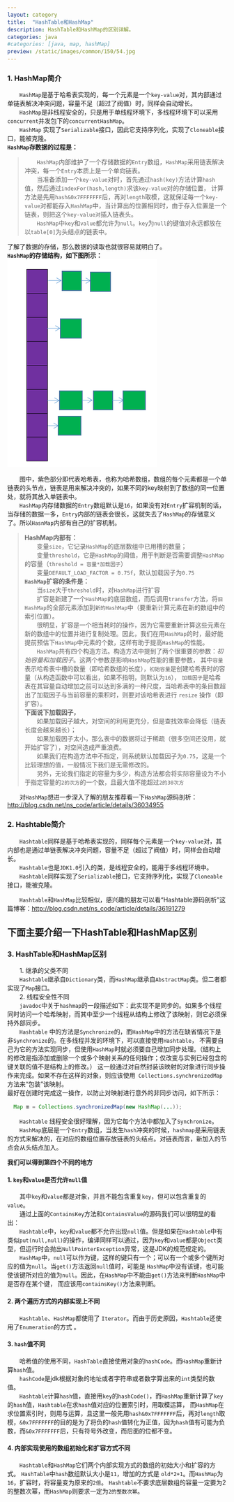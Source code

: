 ```yaml
---
layout: category
title:  "HashTable和HashMap"
description: HashTable和HashMap的区别详解。
categories: java
#categories: [java, map, hashMap]
preview: /static/images/common/150/54.jpg
---
```



### 1. HashMap简介

　　`HashMap`是基于哈希表实现的，每一个元素是一个`key-value`对，其内部通过单链表解决冲突问题，容量不足（超过了阀值）时，同样会自动增长。  
　　`HashMap`是非线程安全的，只是用于单线程环境下，多线程环境下可以采用`concurrent`并发包下的`concurrentHashMap`。  
　　`HashMap` 实现了`Serializable`接口，因此它支持序列化，实现了`Cloneable`接口，能被克隆。  
**`HashMap`存数据的过程是：**
>　　`HashMap`内部维护了一个存储数据的`Entry`数组，`HashMap`采用链表解决冲突，每一个`Entry`本质上是一个单向链表。  
　　当准备添加一个`key-value`对时，首先通过`hash(key)`方法计算`hash`值，然后通过`indexFor(hash,length)`求该`key-value`对的存储位置，
计算方法是先用`hash&0x7FFFFFFF`后，再对`length`取模，这就保证每一个`key-value`对都能存入`HashMap`中，当计算出的位置相同时，由于存入位置是一个链表，则把这个`key-value对`插入链表头。  
　　`HashMap`中`key`和`value`都允许为`null`。`key`为`null`的键值对永远都放在以`table[0]`为头结点的链表中。  

了解了数据的存储，那么数据的读取也就很容易就明白了。  
**`HashMap`的存储结构，如下图所示：**  
![HashMap的存储结构](/static/images/src/hashMap.jpg)

　　图中，紫色部分即代表哈希表，也称为哈希数组，数组的每个元素都是一个单链表的头节点，链表是用来解决冲突的，如果不同的key映射到了数组的同一位置处，就将其放入单链表中。  
　　`HashMap`内存储数据的`Entry`数组默认是`16`，如果没有对`Entry`扩容机制的话，当存储的数据一多，`Entry`内部的链表会很长，这就失去了`HashMap`的存储意义了。所以`HasnMap`内部有自己的扩容机制。  

>**HashMap内部有：**  
　　变量`size`，它记录`HashMap`的底层数组中已用槽的数量；  
　　变量`threshold`，它是`HashMap`的阈值，用于判断是否需要调整`HashMap`的容量（`threshold = 容量*加载因子`）    
　　变量`DEFAULT_LOAD_FACTOR = 0.75f`，默认加载因子为`0.75`  
**`HashMap`扩容的条件是：**   
　　当`size`大于`threshold`时，对`HashMap`进行扩容    
　　扩容是新建了一个`HashMap`的底层数组，而后调用`transfer`方法，将`旧HashMap`的全部元素添加到`新的HashMap`中（要重新计算元素在新的数组中的索引位置）。  
　　很明显，扩容是一个相当耗时的操作，因为它需要重新计算这些元素在新的数组中的位置并进行复制处理。因此，我们在用`HashMap`的时，最好能提前预估下`HashMap`中元素的个数，这样有助于提高`HashMap`的性能。  
　　`HashMap`共有四个构造方法。构造方法中提到了两个很重要的参数：*初始容量和加载因子*。这两个参数是影响`HashMap`性能的重要参数，
其中`容量`表示哈希表中槽的数量（即哈希数组的长度），`初始容量`是创建哈希表时的容量（从构造函数中可以看出，如果不指明，则默认为`16`），
`加载因子`是哈希表在其容量自动增加之前可以达到多满的一种尺度，当哈希表中的条目数超出了加载因子与当前容量的乘积时，则要对该哈希表进行 `resize` 操作（即扩容）。  
**下面说下加载因子，**  
　　如果加载因子越大，对空间的利用更充分，但是查找效率会降低（链表长度会越来越长）；  
　　如果加载因子太小，那么表中的数据将过于稀疏（很多空间还没用，就开始扩容了），对空间造成严重浪费。  
　　如果我们在构造方法中不指定，则系统默认加载因子为`0.75`，这是一个比较理想的值，一般情况下我们是无需修改的。  
　　另外，无论我们指定的容量为多少，构造方法都会将实际容量设为不小于指定容量的`2的次方`的一个数，且最大值不能超过`2的30次方`

　　对`HashMap`想进一步深入了解的朋友推荐看一下`HashMap`源码剖析：<http://blog.csdn.net/ns_code/article/details/36034955>

### 2. Hashtable简介
　　`Hashtable`同样是基于哈希表实现的，同样每个元素是一个`key-value`对，其内部也是通过单链表解决冲突问题，容量不足（超过了阀值）时，同样会自动增长。  
　　`Hashtable`也是`JDK1.0`引入的类，是线程安全的，能用于多线程环境中。  
　　`Hashtable`同样实现了`Serializable`接口，它支持序列化，实现了`Cloneable`接口，能被克隆。

　　`Hashtable`和`HashMap`比较相似，感兴趣的朋友可以看“Hashtable源码剖析”这篇博客：<http://blog.csdn.net/ns_code/article/details/36191279>

## 下面主要介绍一下HashTable和HashMap区别
### 3. HashTable和HashMap区别
　　1. 继承的父类不同  
　　`Hashtable`继承自`Dictionary`类，而`HashMap`继承自`AbstractMap`类。但二者都实现了`Map`接口。  
　　2. 线程安全性不同  
　　`javadoc`中关于`hashmap`的一段描述如下：此实现不是同步的。如果多个线程同时访问一个哈希映射，而其中至少一个线程从结构上修改了该映射，则它必须保持外部同步。  
　　`Hashtable` 中的方法是`Synchronize`的，而`HashMap`中的方法在缺省情况下是非`Synchronize`的。在多线程并发的环境下，可以直接使用`Hashtable`，
不需要自己为它的方法实现同步，但使用`HashMap`时就必须要自己增加同步处理。（结构上的修改是指添加或删除一个或多个映射关系的任何操作；仅改变与实例已经包含的键关联的值不是结构上的修改。）
这一般通过对自然封装该映射的对象进行同步操作来完成。如果不存在这样的对象，则应该使用` Collections.synchronizedMap` 方法来“包装”该映射。  
最好在创建时完成这一操作，以防止对映射进行意外的非同步访问，如下所示：
````java
  Map m = Collections.synchronizedMap(new HashMap(...));
````
　　`Hashtable` 线程安全很好理解，因为它每个方法中都加入了`Synchronize`。  
　　`HashMap`底层是一个`Entry`数组，当发生`hash`冲突的时候，`hashmap`是采用链表的方式来解决的，在对应的数组位置存放链表的头结点。对链表而言，新加入的节点会从头结点加入。

**我们可以得到第四个不同的地方**

#### 1. `key`和`value`是否允许`null`值
　　其中`key`和`value`都是对象，并且不能包含重复`key`，但可以包含重复的`value`。  
　　通过上面的`ContainsKey`方法和`ContainsValue`的源码我们可以很明显的看出：  
　　`Hashtable`中，`key`和`value`都不允许出现`null`值。但是如果在`Hashtable`中有类似`put(null,null)`的操作，编译同样可以通过，因为`key`和`value`都是`Object`类型，但运行时会抛出`NullPointerException`异常，这是JDK的规范规定的。  
　　`HashMap`中，`null`可以作为键，这样的键只有一个；可以有一个或多个键所对应的值为`null`。当`get()`方法返回`null`值时，可能是 `HashMap`中没有该键，也可能使该键所对应的值为`null`。因此，在`HashMap`中不能由`get()`方法来判断`HashMap`中是否存在某个键， 而应该用`containsKey()`方法来判断。

#### 2. 两个遍历方式的内部实现上不同
　　`Hashtable`、`HashMap`都使用了 `Iterator`。而由于历史原因，`Hashtable`还使用了`Enumeration`的方式 。

#### 3. `hash`值不同
　　哈希值的使用不同，`HashTable`直接使用对象的`hashCode`。而`HashMap`重新计算`hash`值。  
　　`hashCode`是jdk根据对象的地址或者字符串或者数字算出来的`int`类型的数值。  
　　`Hashtable`计算`hash`值，直接用`key`的`hashCode()`，而`HashMap`重新计算了`key`的`hash`值，`Hashtable`在求`hash`值对应的位置索引时，用取模运算，
而`HashMap`在求位置索引时，则用与运算，且这里一般先用`hash&0x7FFFFFFF`后，再对`length`取模，`&0x7FFFFFFF`的目的是为了将负的`hash`值转化为正值，因为`hash`值有可能为负数，而`&0x7FFFFFFF`后，只有符号外改变，而后面的位都不变。

#### 4. 内部实现使用的数组初始化和扩容方式不同
　　`Hashtable`和`HashMap`它们两个内部实现方式的数组的初始大小和扩容的方式。
`HashTable`中`hash`数组默认大小是`11`，增加的方式是 `old*2+1`。而`HashMap`为`16`，扩容时，将容量变为原来的`2倍`。 
`Hashtable`不要求底层数组的容量一定要为2的整数次幂，而`HashMap`则要求一定为`2的整数次幂`。  
